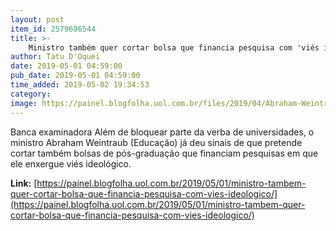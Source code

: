 ```yaml
---
layout: post
item_id: 2579696544
title: >-
    Ministro também quer cortar bolsa que financia pesquisa com 'viés ideológico' : Painel
author: Tatu D'Oquei
date: 2019-05-01 04:59:00
pub_date: 2019-05-01 04:59:00
time_added: 2019-05-02 19:34:53
category: 
image: https://painel.blogfolha.uol.com.br/files/2019/04/Abraham-Weintraub.jpg
---
```


Banca examinadora Além de bloquear parte da verba de universidades, o ministro Abraham Weintraub (Educação) já deu sinais de que pretende cortar também bolsas de pós-graduação que financiam pesquisas em que ele enxergue viés ideológico.

**Link:** [https://painel.blogfolha.uol.com.br/2019/05/01/ministro-tambem-quer-cortar-bolsa-que-financia-pesquisa-com-vies-ideologico/](https://painel.blogfolha.uol.com.br/2019/05/01/ministro-tambem-quer-cortar-bolsa-que-financia-pesquisa-com-vies-ideologico/)

